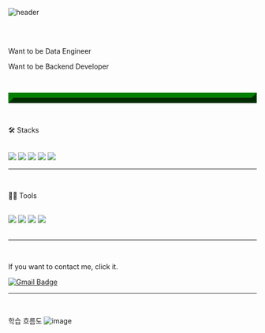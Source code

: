 ![header](https://capsule-render.vercel.app/api?type=wave&color=auto&height=300&animation=blink&section=header&text=안녕하십니까.%20&fontSize=90)

<br>
<p>
<br>
Want to be Data Engineer
<p>
Want to be Backend Developer
<p>

<br><hr style="border: outset 10px green"><br>

🛠️ Stacks<br><br>

<img src="https://img.shields.io/badge/JAVA-007396?style=for-the-badge&logo=java&logoColor=white"> <img src="https://img.shields.io/badge/Spring-6DB33F?style=for-the-badge&logo=Spring&logoColor=white"> <img src="https://img.shields.io/badge/Python-3766AB?style=for-the-badge&logo=Python&logoColor=white"> <img src="https://img.shields.io/badge/MySQL-4479A1?style=for-the-badge&logo=MySQL&logoColor=white"/> <img src="https://img.shields.io/badge/C-A8B9CC?style=for-the-badge&logo=C&logoColor=white"/> 
<br><hr><br>

💪🏼 Tools<br><br>

 <img src="https://img.shields.io/badge/Visual Studio Code-007ACC?style=for-the-badge&logo=Visual Studio Code&logoColor=white"/> <img src="https://img.shields.io/badge/GitHub-181717?style=for-the-badge&logo=GitHub&logoColor=white"/> <img src="https://img.shields.io/badge/Eclipse IDE-2C2255?style=for-the-badge&logo=Eclipse IDE&logoColor=white"/> <img src="https://img.shields.io/badge/Anaconda-44A833?style=for-the-badge&logo=Anaconda&logoColor=white"/>   
 <br><hr><br>
 
 If you want to contact me, click it.
 
 [![Gmail Badge](https://img.shields.io/badge/Gmail-d14836?style=for-the-badge&logo=Gmail&logoColor=white&link=mailto:perfumemakes@gmail.com)](mailto:perfumemakes@gmail.com)
 <br><hr><br>
 
<!--  [![Top Langs](https://github-readme-stats.vercel.app/api/top-langs/?username=perfumemakes)](https://github.com/anuraghazra/github-readme-stats) -->

<!--
**perfumemakes/perfumemakes** is a ✨ _special_ ✨ repository because its `README.md` (this file) appears on your GitHub profile.

Here are some ideas to get you started:

- 🔭 I’m currently working on ...
- 🌱 I’m currently learning ...
- 👯 I’m looking to collaborate on ...
- 🤔 I’m looking for help with ...
- 💬 Ask me about ...
- 📫 How to reach me: ...
- 😄 Pronouns: ...
- ⚡ Fun fact: ...
-->
학습 흐름도
![image](https://user-images.githubusercontent.com/84261917/202679049-d488cac1-5fe6-4952-8c97-86a21c5026bf.png)

